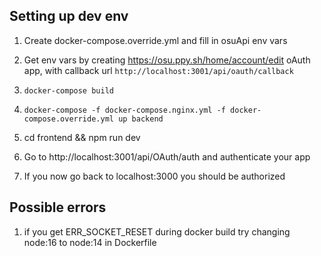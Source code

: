 ## Setting up dev env

1.  Create docker-compose.override.yml and fill in osuApi env vars

1.  Get env vars by creating https://osu.ppy.sh/home/account/edit oAuth app, with callback url
    `http://localhost:3001/api/oauth/callback`

1.  `docker-compose build`
1.  `docker-compose -f docker-compose.nginx.yml -f docker-compose.override.yml up backend`
1.  cd frontend && npm run dev

1.  Go to http://localhost:3001/api/OAuth/auth and authenticate your app
1.  If you now go back to localhost:3000 you should be authorized

## Possible errors

1. if you get ERR_SOCKET_RESET during docker build try changing node:16 to node:14 in Dockerfile
